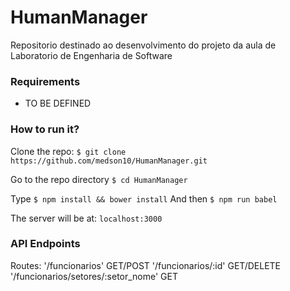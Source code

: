 # HumanManager
Repositorio destinado ao desenvolvimento do projeto da aula de Laboratorio de Engenharia de Software

### Requirements

* TO BE DEFINED

### How to run it?
Clone the repo:
`$ git clone https://github.com/medson10/HumanManager.git`

Go to the repo directory
`$ cd HumanManager`

Type
`$ npm install && bower install`
And then
`$ npm run babel`

The server will be at:
`localhost:3000`

### API Endpoints

Routes:
'/funcionarios' GET/POST
'/funcionarios/:id' GET/DELETE
'/funcionarios/setores/:setor_nome' GET
